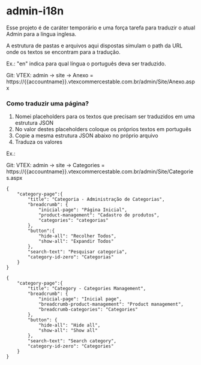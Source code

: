 # admin-i18n

Esse projeto é de caráter temporário e uma força tarefa para traduzir o atual Admin para a língua inglesa. 

A estrutura de pastas e arquivos aqui dispostas simulam o path da URL onde os textos se encontram para a tradução.

Ex.: "en" indica para qual língua o português deva ser traduzido.

Git:                     VTEX:
admin -> site -> Anexo = https://{{accountname}}.vtexcommercestable.com.br/admin/Site/Anexo.aspx

### Como traduzir uma página?

1. Nomei placeholders para os textos que precisam ser traduzidos em uma estrutura JSON
2. No valor destes placeholders coloque os próprios textos em português 
3. Copie a mesma estrutura JSON abaixo no próprio arquivo
4. Traduza os valores

Ex.:

Git:                          VTEX:
admin -> site -> Categories = https://{{accountname}}.vtexcommercestable.com.br/admin/Site/Categories.aspx
~~~~
{
	"category-page":{
		"title": "Categoria - Administração de Categorias",
		"breadcrumb": {
			"inicial-page": "Página Inicial",
			"product-management": "Cadastro de produtos",
			"categories": "categorias"
		},
		"button":{
			"hide-all": "Recolher Todos",
			"show-all": "Expandir Todos"
		},
		"search-text": "Pesquisar categoria",
		"category-id-zero": "Categorias"
	}
}
~~~~
~~~~
{
	"category-page":{
		"title": "Category - Categories Management",
		"breadcrumb": {
			"inicial-page": "Inicial page",
			"breadcrumb-product-management": "Product management",
			"breadcrumb-categories": "Categories"
		},
		"button": {
			"hide-all": "Hide all",
			"show-all": "Show all"
		},
		"search-text": "Search category",
		"category-id-zero": "Categories"
	}
}
~~~~
